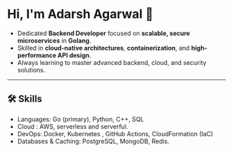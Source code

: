 # Hi, I'm Adarsh Agarwal 👋

* Dedicated **Backend Developer** focused on **scalable, secure microservices** in **Golang**.
* Skilled in **cloud-native architectures**, **containerization**, and **high-performance API design**.
* Always learning to master advanced backend, cloud, and security solutions.

---

## 🛠️ Skills

* Languages: Go (primary), Python, C++, SQL
* Cloud : AWS, serverless and serverful.
* DevOps: Docker, Kubernetes , GitHub Actions, CloudFormation (IaC)
* Databases & Caching: PostgreSQL, MongoDB, Redis.
